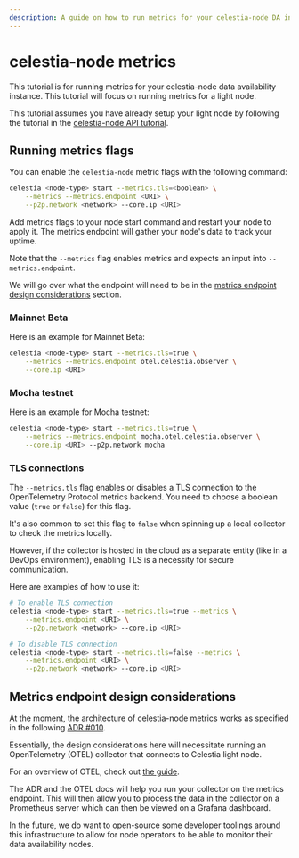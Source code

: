```yaml
---
description: A guide on how to run metrics for your celestia-node DA instance.
---
```


# celestia-node metrics

This tutorial is for running metrics for your celestia-node data
availability instance. This tutorial will focus on running metrics for a light node.

This tutorial assumes you have already setup your light node
by following the tutorial in the
[celestia-node API tutorial](./developers/node-tutorial.md).

## Running metrics flags

You can enable the `celestia-node` metric flags with the following
command:

```sh
celestia <node-type> start --metrics.tls=<boolean> \
    --metrics --metrics.endpoint <URI> \
    --p2p.network <network> --core.ip <URI>
```

Add metrics flags to your node start command and restart your node to apply it.
The metrics endpoint will gather your node's data to track your uptime.

Note that the `--metrics` flag enables metrics and expects
an input into `--metrics.endpoint`.

We will go over what the endpoint will need to be in the
[metrics endpoint design considerations](#metrics-endpoint-design-considerations)
section.

### Mainnet Beta

Here is an example for Mainnet Beta:

```sh
celestia <node-type> start --metrics.tls=true \
    --metrics --metrics.endpoint otel.celestia.observer \
    --core.ip <URI>
```

### Mocha testnet

Here is an example for Mocha testnet:

```sh
celestia <node-type> start --metrics.tls=true \
    --metrics --metrics.endpoint mocha.otel.celestia.observer \
    --core.ip <URI> --p2p.network mocha
```

### TLS connections

The `--metrics.tls` flag enables or disables a TLS connection to the
OpenTelemetry Protocol metrics backend. You need to choose a boolean
value (`true` or `false`) for this flag.

It's also common to set this flag to `false` when spinning up a local
collector
to check the metrics locally.

However, if the collector is hosted in the cloud as a separate entity
(like in a DevOps environment), enabling TLS is a necessity for secure
communication.

Here are examples of how to use it:

```bash
# To enable TLS connection
celestia <node-type> start --metrics.tls=true --metrics \
    --metrics.endpoint <URI> \
    --p2p.network <network> --core.ip <URI>

# To disable TLS connection
celestia <node-type> start --metrics.tls=false --metrics \
    --metrics.endpoint <URI> \
    --p2p.network <network> --core.ip <URI>
```

## Metrics endpoint design considerations

At the moment, the architecture of celestia-node metrics
works as specified in the following [ADR #010](https://github.com/celestiaorg/celestia-node/blob/main/docs/adr/adr-010-incentivized-testnet-monitoring.md).

Essentially, the design considerations here will necessitate
running an OpenTelemetry (OTEL) collector that connects to Celestia
light node.

For an overview of OTEL, check out [the guide](https://opentelemetry.io/docs/collector).

The ADR and the OTEL docs will help you run your collector on the metrics endpoint.
This will then allow you to process the data in the collector on a
Prometheus server which can then be viewed on a Grafana dashboard.

In the future, we do want to open-source some developer toolings around
this infrastructure to allow for node operators to be able to monitor
their data availability nodes.
